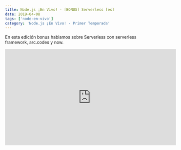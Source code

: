 ```yaml
---
title: Node.js ¡En Vivo! - [BONUS] Serverless [es]
date: 2019-04-08
tags: ['node-en-vivo']
category: 'Node.js ¡En Vivo! - Primer Temporada'
---
```

En esta edición bonus hablamos sobre Serverless con serverless framework, arc.codes y now.

<iframe class="mt-2" width="560" height="315" src="https://www.youtube.com/embed/rj-Wo6sKGz4" title="YouTube video player" frameborder="0" allow="accelerometer; autoplay; clipboard-write; encrypted-media; gyroscope; picture-in-picture" allowfullscreen></iframe>
